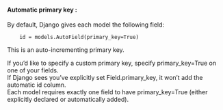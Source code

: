 #### Automatic primary key : 

By default, Django gives each model the following field:


        id = models.AutoField(primary_key=True)

This is an auto-incrementing primary key.

If you’d like to specify a custom primary key, specify primary_key=True on one of your fields.   
If Django sees you’ve explicitly set Field.primary_key, it won’t add the automatic id column.  
Each model requires exactly one field to have primary_key=True (either explicitly declared or automatically added).  
